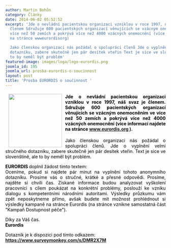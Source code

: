 ```yaml
---
author: Martin Bohůn
category: Články
date: 2014-06-02 05:52:52
excerpt: 'Jde o nevládní pacientskou organizaci vzniklou v roce 1997, náš svaz je
  členem Sdružuje 600 pacientských organizací věnujících se vzácným onemocněním ve
  více než 50 zemích a pokrývá více než 4000 vzácných onemocnění (více informací najdete
  na stránce wwweurordisorg)

  Jako členskou organizaci nás požádal o spolupráci členů Jde o vyplnění velmi stručného
  dotazníku, zabere skutečně jen pár desítek vteřin Text je sice ve slovenštině, ale
  to by neměl být problém'
featured-image: images/loga/logo-eurordis.png
joomla_id: 195
joomla_url: prosba-eurordis-o-soucinnost
layout: post
title: 'Prosba EURORDIS o součinnost '
---
```


<h4 style="text-align: justify;">
 <img border="0" src="{{ site.baseurl }}/images/loga/logo-eurordis.png" style="float: left; margin-left: 10px; margin-right: 10px;" width="168"/>
 <span style="color: #000000;">
  Jde o nevládní pacientskou organizaci vzniklou v roce 1997, náš svaz je členem. Sdružuje 600 pacientských organizací věnujících se vzácným onemocněním ve více než 50 zemích a pokrývá více než 4000 vzácných onemocnění (více informací najdete na stránce
 </span>
 <a href="http://www.eurordis.org/" target="_blank" title="Eurordis">
  www.eurordis.org
 </a>
 ).
</h4>
<p style="text-align: justify;">
 <span style="color: #000000;">
  Jako členskou organizaci nás požádal o spolupráci členů. Jde o vyplnění velmi stručného dotazníku, zabere skutečně jen pár desítek vteřin. Text je sice ve slovenštině, ale to by neměl být problém.
 </span>
</p>
<p style="text-align: justify;">
 <strong>
  <span style="color: #000000;">
   EURORDIS
  </span>
 </strong>
 <span style="color: #000000;">
  doplnil žádost tímto textem:
 </span>
 <br/>
 <span style="color: #000000;">
  Oceníme, pokud si najdete pár minut na vyplnění tohoto anonymního dotazníku. Prosíme vás o stručné, krátké a přesné odpovědi. Prosíme, najděte si chvíli čas. Získané informace budou analyzovat vyškolení pracovníci s cílem poukázat na konkrétní problémy, poslouží ke vzniku dialogu s kompetentními národními autoritami. Výsledky průzkumu vám zpět neposkytneme přímo, avšak budete mít možnost prohlédnout si výsledky kampaně na stránce Eurordis (na stránce vznikne samostatná část "Kampaň Dostupnost péče").
 </span>
</p>
<p>
 <span style="color: #000000;">
  Díky za Váš čas.
 </span>
 <br/>
 <span style="color: #000000;">
  <strong>
   Eurordis
  </strong>
 </span>
</p>
<p>
 <span style="color: #000000;">
  Dotazník je k dispozici pod tímto odkazem:
 </span>
 <strong>
  <a href="https://www.surveymonkey.com/s/DMR2X7M" target="_blank" title="Eurordis surveymonkey">
   https://www.surveymonkey.com/s/DMR2X7M
  </a>
 </strong>
</p>
